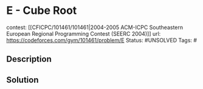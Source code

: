 # E - Cube Root

contest: [[CFICPC/101461/101461|2004-2005 ACM-ICPC Southeastern European Regional Programming Contest (SEERC 2004)]]
url: https://codeforces.com/gym/101461/problem/E
Status: #UNSOLVED
Tags: #

## Description

## Solution

